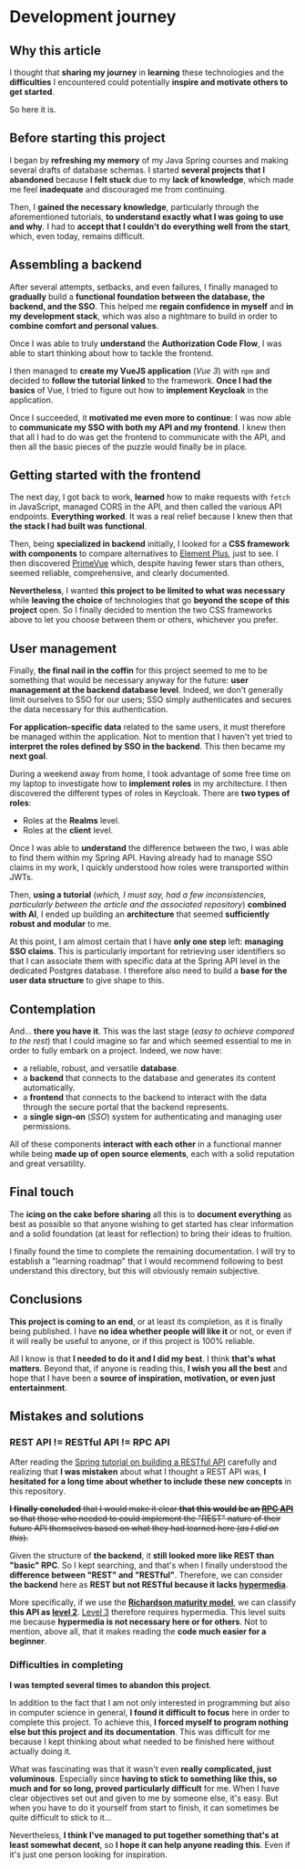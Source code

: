 # Development journey

## Why this article

I thought that **sharing my journey** in **learning** these technologies and the **difficulties** I encountered could potentially **inspire and motivate others to get started**.

So here it is.

## Before starting this project

I began by **refreshing my memory** of my Java Spring courses and making several drafts of database schemas. I started **several projects that I abandoned** because **I felt stuck** due to my **lack of knowledge**, which made me feel **inadequate** and discouraged me from continuing.

Then, I **gained the necessary knowledge**, particularly through the aforementioned tutorials, **to understand exactly what I was going to use and why**.
I had to **accept that I couldn't do everything well from the start**, which, even today, remains difficult.

## Assembling a backend

After several attempts, setbacks, and even failures, I finally managed to **gradually** build a **functional foundation between the database, the backend, and the SSO**. This helped me **regain confidence in myself** and **in my development stack**, which was also a nightmare to build in order to **combine comfort and personal values**.

Once I was able to truly **understand** the **Authorization Code Flow**, I was able to start thinking about how to tackle the frontend.

I then managed to **create my VueJS application** (_Vue 3_) with `npm` and decided to **follow the tutorial linked** to the framework. **Once I had the basics** of Vue, I tried to figure out how to **implement Keycloak** in the application.

Once I succeeded, it **motivated me even more to continue**: I was now able to **communicate my SSO with both my API and my frontend**. I knew then that all I had to do was get the frontend to communicate with the API, and then all the basic pieces of the puzzle would finally be in place.

## Getting started with the frontend

The next day, I got back to work, **learned** how to make requests with `fetch` in JavaScript, managed CORS in the API, and then called the various API endpoints. **Everything worked**.
It was a real relief because I knew then that **the stack I had built was functional**.

Then, being **specialized in backend** initially, I looked for a **CSS framework with components** to compare alternatives to [Element Plus](https://element-plus.org), just to see.
I then discovered [PrimeVue](https://primevue.org/) which, despite having fewer stars than others, seemed reliable, comprehensive, and clearly documented.

**Nevertheless**, I wanted **this project to be limited to what was necessary** while **leaving the choice** of technologies that go **beyond the scope of this project** open. So I finally decided to mention the two CSS frameworks above to let you choose between them or others, whichever you prefer.

## User management

Finally, **the final nail in the coffin** for this project seemed to me to be something that would be necessary anyway for the future: **user management at the backend database level**. Indeed, we don't generally limit ourselves to SSO for our users; SSO simply authenticates and secures the data necessary for this authentication.

**For application-specific data** related to the same users, it must therefore be managed within the application. Not to mention that I haven't yet tried to **interpret the roles defined by SSO in the backend**. This then became my **next goal**.

During a weekend away from home, I took advantage of some free time on my laptop to investigate how to **implement roles** in my architecture. I then discovered the different types of roles in Keycloak.
There are **two types of roles**:

- Roles at the **Realms** level.
- Roles at the **client** level.

Once I was able to **understand** the difference between the two, I was able to find them within my Spring API.
Having already had to manage SSO claims in my work, I quickly understood how roles were transported within JWTs.

Then, **using a tutorial** (_which, I must say, had a few inconsistencies, particularly between the article and the associated repository_) **combined with AI**, I ended up building an **architecture** that seemed **sufficiently robust and modular** to me.

At this point, I am almost certain that I have **only one step** left: **managing SSO claims**.
This is particularly important for retrieving user identifiers so that I can associate them with specific data at the Spring API level in the dedicated Postgres database.
I therefore also need to build a **base for the user data structure** to give shape to this.

## Contemplation

And... **there you have it**. This was the last stage (_easy to achieve compared to the rest_) that I could imagine so far and which seemed essential to me in order to fully embark on a project.
Indeed, we now have:

- a reliable, robust, and versatile **database**.
- a **backend** that connects to the database and generates its content automatically.
- a **frontend** that connects to the backend to interact with the data through the secure portal that the backend represents.
- a **single sign-on** (_SSO_) system for authenticating and managing user permissions.

All of these components **interact with each other** in a functional manner while being **made up of open source elements**, each with a solid reputation and great versatility.

## Final touch

The **icing on the cake before sharing** all this is to **document everything** as best as possible so that anyone wishing to get started has clear information and a solid foundation (at least for reflection) to bring their ideas to fruition.

I finally found the time to complete the remaining documentation. I will try to establish a "learning roadmap" that I would recommend following to best understand this directory, but this will obviously remain subjective.

## Conclusions

**This project is coming to an end**, or at least its completion, as it is finally being published. I have **no idea whether people will like it** or not, or even if it will really be useful to anyone, or if this project is 100% reliable.

All I know is that **I needed to do it and I did my best**. I think **that's what matters**. Beyond that, if anyone is reading this, **I wish you all the best** and hope that I have been a **source of inspiration, motivation, or even just entertainment**.

## Mistakes and solutions

### REST API != RESTful API != RPC API

After reading the [Spring tutorial on building a RESTful API](https://spring.io/guides/tutorials/rest) carefully and realizing that **I was mistaken** about what I thought a REST API was, **I hesitated for a long time about whether to include these new concepts** in this repository.

~~**I finally concluded** that I would make it clear **that this would be an [RPC API](https://en.wikipedia.org/wiki/Remote_procedure_call)** so that those who needed to could implement the "REST" nature of their future API themselves based on what they had learned here (_as I did on this_).~~

Given the structure of **the backend**, it **still looked more like REST than "basic" RPC**. So I kept searching, and that's when I finally understood the **difference between "REST" and "RESTful"**. Therefore, we can consider **the backend** here as **REST but not RESTful because it lacks [hypermedia](https://en.wikipedia.org/wiki/HATEOAS)**.

More specifically, if we use the **[Richardson maturity model](https://en.wikipedia.org/wiki/Richardson_Maturity_Model)**, we can classify **this API as [level 2](https://en.wikipedia.org/wiki/Richardson_Maturity_Model#Level_2:_HTTP_verbs)**. [Level 3](https://en.wikipedia.org/wiki/Richardson_Maturity_Model#Level_3:_Hypermedia_controls) therefore requires hypermedia. This level suits me because **hypermedia is not necessary here or for others**. Not to mention, above all, that it makes reading the **code much easier for a beginner**.

### Difficulties in completing

**I was tempted several times to abandon this project**.

In addition to the fact that I am not only interested in programming but also in computer science in general, **I found it difficult to focus** here in order to complete this project.
To achieve this, **I forced myself to program nothing else but this project and its documentation**. This was difficult for me because I kept thinking about what needed to be finished here without actually doing it.

What was fascinating was that it wasn't even **really complicated, just voluminous**. Especially since **having to stick to something like this, so much and for so long, proved particularly difficult** for me. When I have clear objectives set out and given to me by someone else, it's easy. But when you have to do it yourself from start to finish, it can sometimes be quite difficult to stick to it...

Nevertheless, **I think I've managed to put together something that's at least somewhat decent**, so **I hope it can help anyone reading this**. Even if it's just one person looking for inspiration.
